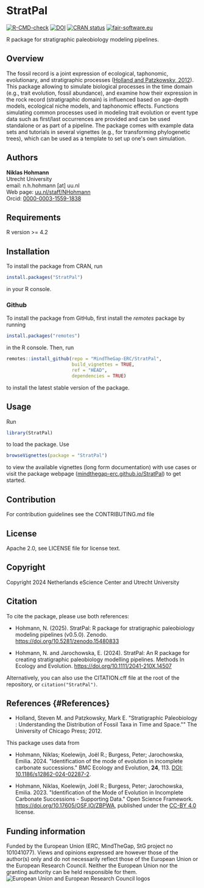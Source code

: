 # StratPal

<!-- badges: start -->

[![R-CMD-check](https://github.com/MindTheGap-ERC/StratPal/actions/workflows/R-CMD-check.yaml/badge.svg)](https://github.com/MindTheGap-ERC/StratPal/actions/workflows/R-CMD-check.yaml) [![DOI](https://zenodo.org/badge/DOI/10.5281/zenodo.15480833.svg)](https://doi.org/10.5281/zenodo.15480833)
[![CRAN status](https://www.r-pkg.org/badges/version/StratPal)](https://CRAN.R-project.org/package=StratPal)
[![fair-software.eu](https://img.shields.io/badge/fair--software.eu-%E2%97%8F%20%20%E2%97%8F%20%20%E2%97%8F%20%20%E2%97%8F%20%20%E2%97%8B-yellow)](https://fair-software.eu)

<!-- badges: end -->

R package for stratigraphic paleobiology modeling pipelines.

## Overview

The fossil record is a joint expression of ecological, taphonomic, evolutionary, and stratigraphic processes ([Holland and Patzkowsky, 2012](#References)). This package allowing to simulate biological processes in the time domain (e.g., trait evolution, fossil abundance), and examine how their expression in the rock record (stratigraphic domain) is influenced based on age-depth models, ecological niche models, and taphonomic effects. Functions simulating common processes used in modeling trait evolution or event type data such as first/last occurrences are provided and can be used standalone or as part of a pipeline. The package comes with example data sets and tutorials in several vignettes (e.g., for transforming phylogenetic trees), which can be used as a template to set up one's own simulation.

## Authors

**Niklas Hohmann**\
Utrecht University\
email: n.h.hohmann [at] uu.nl\
Web page: [uu.nl/staff/NHohmann](https://www.uu.nl/staff/NHHohmann)\
Orcid: [0000-0003-1559-1838](https://orcid.org/0000-0003-1559-1838)

## Requirements

R version \>= 4.2

## Installation

To install the package from CRAN, run

``` r
install.packages("StratPal")
```

in your R console.

### Github

To install the package from GitHub, first install the *remotes* package by running

``` r
install.packages("remotes")
```

in the R console. Then, run

``` r
remotes::install_github(repo = "MindTheGap-ERC/StratPal",
                        build_vignettes = TRUE,
                        ref = "HEAD",
                        dependencies = TRUE)
```

to install the latest stable version of the package.

## Usage

Run

``` r
library(StratPal)
```

to load the package. Use

``` r
browseVignettes(package = "StratPal")
```

to view the available vignettes (long form documentation) with use cases or visit the package webpage ([mindthegap-erc.github.io/StratPal](https://mindthegap-erc.github.io/StratPal/)) to get started.

## Contribution

For contribution guidelines see the CONTRIBUTING.md file

## License

Apache 2.0, see LICENSE file for license text.

## Copyright

Copyright 2024 Netherlands eScience Center and Utrecht University

## Citation

To cite the package, please use both references:

-   Hohmann, N. (2025). StratPal: R package for stratigraphic paleobiology modeling pipelines (v0.5.0). Zenodo. https://doi.org/10.5281/zenodo.15480833

-   Hohmann, N. and Jarochowska, E. (2024). StratPal: An R package for creating stratigraphic paleobiology modelling pipelines. Methods In Ecology and Evolution. <https://doi.org/10.1111/2041-210X.14507>

Alternatively, you can also use the CITATION.cff file at the root of the repository, or `citation("StratPal")`.

## References {#References}

-   Holland, Steven M. and Patzkowsky, Mark E. "Stratigraphic Paleobiology : Understanding the Distribution of Fossil Taxa in Time and Space."" The University of Chicago Press; 2012.

This package uses data from

-   Hohmann, Niklas; Koelewijn, Joël R.; Burgess, Peter; Jarochowska, Emilia. 2024. "Identification of the mode of evolution in incomplete carbonate successions." BMC Ecology and Evolution, **24**, 113. [DOI: 10.1186/s12862-024-02287-2](https://doi.org/10.1186/s12862-024-02287-2).

-   Hohmann, Niklas, Koelewijn, Joël R.; Burgess, Peter; Jarochowska, Emilia. 2023. "Identification of the Mode of Evolution in Incomplete Carbonate Successions - Supporting Data." Open Science Framework. <https://doi.org/10.17605/OSF.IO/ZBPWA>, published under the [CC-BY 4.0](https://creativecommons.org/licenses/by/4.0/) license.

## Funding information

Funded by the European Union (ERC, MindTheGap, StG project no 101041077). Views and opinions expressed are however those of the author(s) only and do not necessarily reflect those of the European Union or the European Research Council. Neither the European Union nor the granting authority can be held responsible for them. ![European Union and European Research Council logos](https://erc.europa.eu/sites/default/files/2023-06/LOGO_ERC-FLAG_FP.png)
